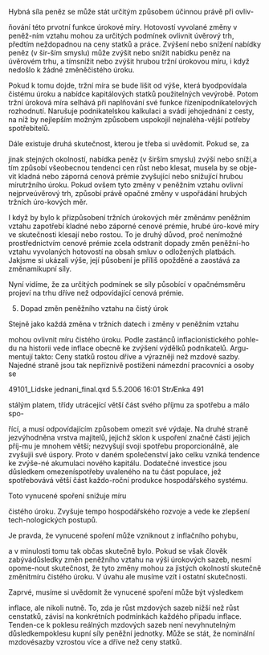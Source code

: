 
Hybná síla peněz se může stát určitým způsobem účinnou právě při ovliv-

ňování této prvotní funkce úrokové míry. Hotovostí vyvolané změny v peněž-ním vztahu mohou za určitých podmínek ovlivnit úvěrový trh, předtím neždopadnou na ceny statků a práce. Zvýšení nebo snížení nabídky peněz (v šir-ším smyslu) může zvýšit nebo snížit nabídku peněz na úvěrovém trhu, a tímsnížit nebo zvýšit hrubou tržní úrokovou míru, i když nedošlo k žádné změněčistého úroku.

Pokud k tomu dojde, tržní míra se bude lišit od výše, která byodpovídala čistému úroku a nabídce kapitálových statků použitelných vevýrobě. Potom tržní úroková míra selhává při naplňování své funkce řízenípodnikatelových rozhodnutí. Narušuje podnikatelskou kalkulaci a svádí jehojednání z cesty, na níž by nejlepším možným způsobem uspokojil nejnaléha-vější potřeby spotřebitelů.

Dále existuje druhá skutečnost, kterou je třeba si uvědomit. Pokud se, za

jinak stejných okolností, nabídka peněz (v širším smyslu) zvýší nebo sníží,a tím způsobí všeobecnou tendenci cen růst nebo klesat, musela by se obje-vit kladná nebo záporná cenová prémie zvyšující nebo snižující hrubou mírutržního úroku. Pokud ovšem tyto změny v peněžním vztahu ovlivní nejprveúvěrový trh, způsobí právě opačné změny v uspořádání hrubých tržních úro-kových měr.

I když by bylo k přizpůsobení tržních úrokových měr změnámv peněžním vztahu zapotřebí kladné nebo záporné cenové prémie, hrubé úro-kové míry ve skutečnosti klesají nebo rostou. To je druhý důvod, proč nenímožné prostřednictvím cenové prémie zcela odstranit dopady změn peněžní-ho vztahu vyvolaných hotovostí na obsah smluv o odložených platbách. Jakjsme si ukázali výše, její působení je příliš opožděné a zaostává za změnamikupní síly.

Nyní vidíme, že za určitých podmínek se síly působící v opačnémsměru projeví na trhu dříve než odpovídající cenová prémie.

5. Dopad změn peněžního vztahu na čistý úrok

Stejně jako každá změna v tržních datech i změny v peněžním vztahu

mohou ovlivnit míru čistého úroku. Podle zastánců inflacionistického pohle-du na historii vede inflace obecně ke zvýšení výdělků podnikatelů. Argu-mentují takto: Ceny statků rostou dříve a výrazněji než mzdové sazby. Najedné straně jsou tak nepříznivě postiženi námezdní pracovníci a osoby se

49101_Lidske jednani_final.qxd 5.5.2006 16:01 StrÆnka 491

stálým platem, třídy utrácející větší část svého příjmu za spotřebu a málo spo-

řící, a musí odpovídajícím způsobem omezit své výdaje. Na druhé straně jezvýhodněna vrstva majitelů, jejichž sklon k uspoření značné části jejich příj-mu je mnohem větší; nezvyšují svoji spotřebu proporcionálně, ale zvyšujíi své úspory. Proto v daném společenství jako celku vzniká tendence ke zvýše-né akumulaci nového kapitálu. Dodatečné investice jsou důsledkem omezeníspotřeby uvaleného na tu část populace, jež spotřebovává větší část každo-roční produkce hospodářského systému.

Toto vynucené spoření snižuje míru

čistého úroku. Zvyšuje tempo hospodářského rozvoje a vede ke zlepšení tech-nologických postupů.

Je pravda, že vynucené spoření může vzniknout z inflačního pohybu,

a v minulosti tomu tak občas skutečně bylo. Pokud se však člověk zabývádůsledky změn peněžního vztahu na výši úrokových sazeb, nesmí opome-nout skutečnost, že tyto změny mohou za jistých okolností skutečně změnitmíru čistého úroku. V úvahu ale musíme vzít i ostatní skutečnosti.

Zaprvé, musíme si uvědomit že vynucené spoření může být výsledkem

inflace, ale nikoli nutně. To, zda je růst mzdových sazeb nižší než růst censtatků, závisí na konkrétních podmínkách každého případu inflace. Tenden-ce k poklesu reálných mzdových sazeb není nevyhnutelným důsledkempoklesu kupní síly peněžní jednotky. Může se stát, že nominální mzdovésazby vzrostou více a dříve než ceny statků.
